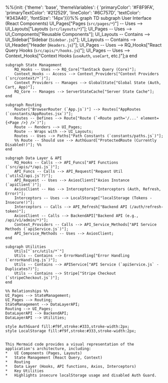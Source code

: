 %%{init: {'theme': 'base', 'themeVariables': { 'primaryColor': '#F8F9FA', 'primaryTextColor': '#212529', 'lineColor': '#6C757D', 'textColor': '#343A40', 'fontSize': '14px'}}}%%
graph TD
subgraph User Interface (React Components)
UI_Pages["Pages (`src/pages/*`)"] -- Uses --> UI_Layouts["Layouts (`src/layouts/*`)"];
UI_Pages -- Uses --> UI_Components["Reusable Components"];
UI_Layouts -- Contains --> UI_Sidebar["Sidebar (`Sidebar.js`)"];
UI_Layouts -- Contains --> UI_Header["Header (`Headers.js`)"];
UI_Pages -- Uses --> RQ_Hooks["React Query Hooks (`src/apis/*/hooks.js`)"];
UI_Pages -- Uses --> Context_Hooks["Context Hooks (`useAuth`, `useCart`, etc.)"];a
end

    subgraph State Management
        RQ_Hooks -- Uses --> RQ_Core["TanStack Query (Core)"];
        Context_Hooks -- Access --> Context_Providers["Context Providers (`src/context/*`)"];
        Context_Providers -- Manages --> GlobalState["Global State (Auth, Cart, App)"];
        RQ_Core -- Manages --> ServerStateCache["Server State Cache"];
    end

    subgraph Routing
        Router["BrowserRouter (`App.js`)"] --> Routes["AppRoutes (`constants/AppRoutes.jsx`)"];
        Routes -- Defines --> Route["Route (`<Route path='/...' element={<Page />} />`)"];
        Route -- Renders --> UI_Pages;
        Route -- Wraps with --> UI_Layouts;
        Routes -- Uses --> Paths["Path Constants (`constants/paths.js`)"];
        %% Route -- Should use --> AuthGuard["ProtectedRoute (Currently Disabled!)"]; %%
    end

    subgraph Data Layer & API
        RQ_Hooks -- Calls --> API_Funcs["API Functions (`src/apis/*/api.js`)"];
        API_Funcs -- Calls --> API_Request["Request Util (`utils2/api.js`?)"];
        API_Request -- Uses --> AxiosClient["Axios Instance (`apiClient`)"];
        AxiosClient -- Has --> Interceptors["Interceptors (Auth, Refresh, Error)"];
        Interceptors -- Uses --> LocalStorage["localStorage (Tokens - Insecure!)"];
        Interceptors -- Calls --> API_Refresh["Backend API (/auth/refresh-token)"];
        AxiosClient -- Calls --> BackendAPI["Backend API (e.g., /api/v1/admin/*)"];
        Context_Providers -- Calls --> API_Service_Methods["API Service Methods (`apiService.js`)"];
        API_Service_Methods -- Uses --> AxiosClient;
    end

    subgraph Utilities
        Utils["`src/utils/*`"]
        Utils -- Contains --> ErrorHandling["Error Handling (`errorHandling.js`)"];
        Utils -- Contains --> APIService["API Service (`apiService.js` - Duplicates?)"];
        Utils -- Contains --> Stripe["Stripe Checkout (`stripeCheckout.js`)"];
    end

    %% Relationships %%
    UI_Pages --> StateManagement;
    UI_Pages --> Routing;
    StateManagement --> DataLayerAPI;
    Routing --> UI_Pages;
    DataLayerAPI --> BackendAPI;
    DataLayerAPI --> Utilities;

    style AuthGuard fill:#f9f,stroke:#333,stroke-width:2px;
    style LocalStorage fill:#f9f,stroke:#333,stroke-width:2px;

```

This Mermaid code provides a visual representation of the application's architecture, including:
*   UI Components (Pages, Layouts)
*   State Management (React Query, Context)
*   Routing
*   Data Layer (Hooks, API functions, Axios, Interceptors)
*   Key Utilities
*   Highlights insecure localStorage usage and disabled Auth Guard.
```
